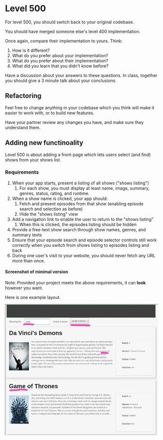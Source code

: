 # Level 500

For level 500, you should switch back to your original codebase.

You should have merged someone else's level 400 implementation.

Once again, compare their implementation to yours. Think:

1. How is it different?
2. What do you prefer about your implementation?
3. What do you prefer about their implementation?
4. What did you learn that you didn't know before?

Have a discussion about your answers to these questions. In class, together you should give a 3 minute talk about your conclusions.

## Refactoring

Feel free to change anything in your codebase which you think will make it easier to work with, or to build new features.

Have your partner review any changes you have, and make sure they understand them.

## Adding new functinoality

Level 500 is about adding a front-page which lets users select (and find) shows from your shows list.

### Requirements

1. When your app starts, present a listing of all shows ("shows listing")
   1. For each show, you must display at least name, image, summary, genres, status, rating, and runtime.
2. When a show name is clicked, your app should:
   1. Fetch and present episodes from that show (enabling episode search and selection as before)
   2. Hide the "shows listing" view
3. Add a navigation link to enable the user to return to the "shows listing"
   1. When this is clicked, the episodes listing should be hidden
4. Provide a free-text show search through show names, genres, and summary texts
5. Ensure that your episode search and episode selector controls still work correctly when you switch from shows listing to episodes listing and back
6. During one user's visit to your website, you should never fetch any URL more than once.

#### Screenshot of minimal version

Note: Provided your project meets the above requirements, it can **look** however you want.

Here is one example layout.

![Screenshot of a website with a drop-down list with the show "Breaking Bad" selected](example-screenshots/example-level-500.jpg)

